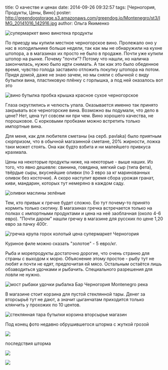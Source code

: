 title: О качестве и ценах
date: 2014-09-26 09:32:57
tags: [Черногория, Продукты, Цены, Вино]
poster: http://greendogstorage.s3.amazonaws.com/greendog.io/Montenegro/st3/IMG_20141016_142916.jpg
author: Ольга Якименко

![супермаркет вино винотека продукты](http://greendogstorage.s3.amazonaws.com/greendog.io/Montenegro/st3/IMG_20141016_142916.jpg)

По приезду мы купили местное черногорское вино. Пролежало оно у нас в холодильнике больше недели, так как мы не обнаружили на кухне штопора, а в магазинах их просто не было в продаже. Почти уже купили штопор на рынке. Почему "почти"? Потому что нашли, но наличка закончилась, нужно было идти снимать. А так как это было обеденное время, чувство голода заставило отложить покупку штопора на потом. Придя домой, даже не знаю зачем, но мы сняли с обычной с виду бутылки вина, пластиковую плёнку с горлышка, а под ней оказалось вот это

![вино бутылка пробка крышка красное сухое черногорское](http://greendogstorage.s3.amazonaws.com/greendog.io/Montenegro/st3/IMAG1855.jpg)

Глаза округлились и челюсть упала. Оказывается именно так принято закрывать все черногорские вина. Возможно вы подумали, что дело в цене? Нет, цена тут совсем ни при чем. Вино хорошего качества, не порошковое. С корковыми пробками можно встретить только импортные вина.

Для меня, как для любителя сметаны (на серб. pavlaka) было приятным сюрпризом, что в обычной магазинной сметане, 20% жирности, ложка таки может стоять. Она как будто взбита и ни малейшего привкуса крахмала.

Цены на некоторые продукты ниже, на некоторые - выше наших. Из того, что явно дешевле: свинина, говядина, мягкий сыр (типа фета), твёрдые сыры, вкуснейшие оливки (по 3 евро за кг маринованных оливок без косточки). А скоро наступит время сбора урожая гранат, киви, мандарин, которых тут немеряно в каждом саду.

![оливки маслины зелёные](http://greendogstorage.s3.amazonaws.com/greendog.io/Montenegro/st3/IMAG1854.jpg)

Тем, кто привык к гречке будет сложно. Ею тут почему-то принято кормить только скотину. В магазинах гречка встречается только на полках с импортными продуктами и цена на неё заоблачная (около 4-6 евро). "Почти даром" нашли гречку в магазине для русских по цене 1,20 евро за пачку 400г.

![гречка крупа горох колотый цена супермаркет Черногория](http://greendogstorage.s3.amazonaws.com/greendog.io/Montenegro/st3/IMG_20141007_201345.jpg)

Куриное филе можно сказать "золотое" - 5 евро/кг.

Рыба и морепродукты достаточно дорогие, что очень странно для страны с выходом к морю. Объяснение этому простое - рыбу тут не любят и почти не едят, предпочитая ей мясо. Остальным остаётся лишь обзаводиться удочками и рыбачить. Специального разрешения для ловли не нужно.

![мост рыбаки удочки рыбалка Бар Черногория Montenegro река](http://greendogstorage.s3.amazonaws.com/greendog.io/Montenegro/st3/Bridge.JPG)

В магазине стоит корзина для пустой стеклянной тары. Денег за вторсырьё тут не дают, а значит цыганчатам приходится только клянчить у прохожих по 10 центов.

![стеклянная тара бутылки корзина вторсырье магазин](http://greendogstorage.s3.amazonaws.com/greendog.io/Montenegro/st3/BasketButtle.jpg)

Под конец фото недавно обрушившегося шторма с жуткой грозой

![](http://greendogstorage.s3.amazonaws.com/greendog.io/Montenegro/st3/IMG_8450.JPG)

последствия шторма

![](http://greendogstorage.s3.amazonaws.com/greendog.io/Montenegro/st3/IMG_8480.JPG)

![](http://greendogstorage.s3.amazonaws.com/greendog.io/Montenegro/st3/IMG_8481.JPG)
